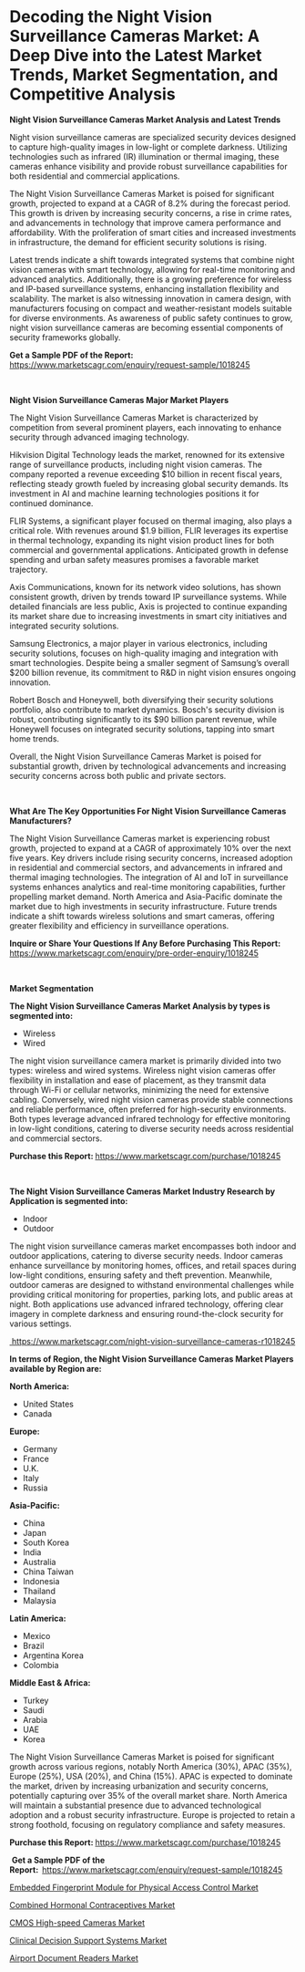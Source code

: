 <p><h1>Decoding the Night Vision Surveillance Cameras Market: A Deep Dive into the Latest Market Trends, Market Segmentation, and Competitive Analysis</h1></p><p><strong>Night Vision Surveillance Cameras Market Analysis and Latest Trends</strong></p>
<p><p>Night vision surveillance cameras are specialized security devices designed to capture high-quality images in low-light or complete darkness. Utilizing technologies such as infrared (IR) illumination or thermal imaging, these cameras enhance visibility and provide robust surveillance capabilities for both residential and commercial applications.</p><p>The Night Vision Surveillance Cameras Market is poised for significant growth, projected to expand at a CAGR of 8.2% during the forecast period. This growth is driven by increasing security concerns, a rise in crime rates, and advancements in technology that improve camera performance and affordability. With the proliferation of smart cities and increased investments in infrastructure, the demand for efficient security solutions is rising.</p><p>Latest trends indicate a shift towards integrated systems that combine night vision cameras with smart technology, allowing for real-time monitoring and advanced analytics. Additionally, there is a growing preference for wireless and IP-based surveillance systems, enhancing installation flexibility and scalability. The market is also witnessing innovation in camera design, with manufacturers focusing on compact and weather-resistant models suitable for diverse environments. As awareness of public safety continues to grow, night vision surveillance cameras are becoming essential components of security frameworks globally.</p></p>
<p><strong>Get a Sample PDF of the Report:&nbsp;</strong> <a href="https://www.marketscagr.com/enquiry/request-sample/1018245?utm_campaign=1905&utm_medium=2&utm_source=Github&utm_content=ia&utm_term=21032025&utm_id=night-vision-surveillance-cameras">https://www.marketscagr.com/enquiry/request-sample/1018245</a></p>
<p>&nbsp;</p>
<p><strong>Night Vision Surveillance Cameras Major Market Players</strong></p>
<p><p>The Night Vision Surveillance Cameras Market is characterized by competition from several prominent players, each innovating to enhance security through advanced imaging technology.</p><p>Hikvision Digital Technology leads the market, renowned for its extensive range of surveillance products, including night vision cameras. The company reported a revenue exceeding $10 billion in recent fiscal years, reflecting steady growth fueled by increasing global security demands. Its investment in AI and machine learning technologies positions it for continued dominance.</p><p>FLIR Systems, a significant player focused on thermal imaging, also plays a critical role. With revenues around $1.9 billion, FLIR leverages its expertise in thermal technology, expanding its night vision product lines for both commercial and governmental applications. Anticipated growth in defense spending and urban safety measures promises a favorable market trajectory.</p><p>Axis Communications, known for its network video solutions, has shown consistent growth, driven by trends toward IP surveillance systems. While detailed financials are less public, Axis is projected to continue expanding its market share due to increasing investments in smart city initiatives and integrated security solutions.</p><p>Samsung Electronics, a major player in various electronics, including security solutions, focuses on high-quality imaging and integration with smart technologies. Despite being a smaller segment of Samsung’s overall $200 billion revenue, its commitment to R&D in night vision ensures ongoing innovation.</p><p>Robert Bosch and Honeywell, both diversifying their security solutions portfolio, also contribute to market dynamics. Bosch's security division is robust, contributing significantly to its $90 billion parent revenue, while Honeywell focuses on integrated security solutions, tapping into smart home trends.</p><p>Overall, the Night Vision Surveillance Cameras Market is poised for substantial growth, driven by technological advancements and increasing security concerns across both public and private sectors.</p></p>
<p>&nbsp;</p>
<p><strong>What Are The Key Opportunities For Night Vision Surveillance Cameras Manufacturers?</strong></p>
<p><p>The Night Vision Surveillance Cameras market is experiencing robust growth, projected to expand at a CAGR of approximately 10% over the next five years. Key drivers include rising security concerns, increased adoption in residential and commercial sectors, and advancements in infrared and thermal imaging technologies. The integration of AI and IoT in surveillance systems enhances analytics and real-time monitoring capabilities, further propelling market demand. North America and Asia-Pacific dominate the market due to high investments in security infrastructure. Future trends indicate a shift towards wireless solutions and smart cameras, offering greater flexibility and efficiency in surveillance operations.</p></p>
<p><strong>Inquire or Share Your Questions If Any Before Purchasing This Report:</strong> <a href="https://www.marketscagr.com/enquiry/pre-order-enquiry/1018245?utm_campaign=1905&utm_medium=2&utm_source=Github&utm_content=ia&utm_term=21032025&utm_id=night-vision-surveillance-cameras">https://www.marketscagr.com/enquiry/pre-order-enquiry/1018245</a></p>
<p>&nbsp;</p>
<p><strong>Market Segmentation</strong></p>
<p><strong>The Night Vision Surveillance Cameras Market Analysis by types is segmented into:</strong></p>
<p><ul><li>Wireless</li><li>Wired</li></ul></p>
<p><p>The night vision surveillance camera market is primarily divided into two types: wireless and wired systems. Wireless night vision cameras offer flexibility in installation and ease of placement, as they transmit data through Wi-Fi or cellular networks, minimizing the need for extensive cabling. Conversely, wired night vision cameras provide stable connections and reliable performance, often preferred for high-security environments. Both types leverage advanced infrared technology for effective monitoring in low-light conditions, catering to diverse security needs across residential and commercial sectors.</p></p>
<p><strong>Purchase this Report:&nbsp;</strong><a href="https://www.marketscagr.com/purchase/1018245?utm_campaign=1905&utm_medium=2&utm_source=Github&utm_content=ia&utm_term=21032025&utm_id=night-vision-surveillance-cameras">https://www.marketscagr.com/purchase/1018245</a></p>
<p>&nbsp;</p>
<p><strong>The Night Vision Surveillance Cameras Market Industry Research by Application is segmented into:</strong></p>
<p><ul><li>Indoor</li><li>Outdoor</li></ul></p>
<p><p>The night vision surveillance cameras market encompasses both indoor and outdoor applications, catering to diverse security needs. Indoor cameras enhance surveillance by monitoring homes, offices, and retail spaces during low-light conditions, ensuring safety and theft prevention. Meanwhile, outdoor cameras are designed to withstand environmental challenges while providing critical monitoring for properties, parking lots, and public areas at night. Both applications use advanced infrared technology, offering clear imagery in complete darkness and ensuring round-the-clock security for various settings.</p></p>
<p><a href="https://www.marketscagr.com/night-vision-surveillance-cameras-r1018245?utm_campaign=1905&utm_medium=2&utm_source=Github&utm_content=ia&utm_term=21032025&utm_id=night-vision-surveillance-cameras">&nbsp;https://www.marketscagr.com/night-vision-surveillance-cameras-r1018245</a></p>
<p><strong>In terms of Region, the Night Vision Surveillance Cameras Market Players available by Region are:</strong></p>
<p>
    <p> <strong> North America: </strong>
        <ul>
            <li>United States</li>
            <li>Canada</li>
        </ul>
        </p> 
    <p> <strong> Europe: </strong>
        <ul>
            <li>Germany</li>
            <li>France</li>
            <li>U.K.</li>
            <li>Italy</li>
            <li>Russia</li>
        </ul>
        </p> 
    <p> <strong> Asia-Pacific: </strong>
        <ul>
            <li>China</li>
            <li>Japan</li>
            <li>South Korea</li>
            <li>India</li>
            <li>Australia</li>
            <li>China Taiwan</li>
            <li>Indonesia</li>
            <li>Thailand</li>
            <li>Malaysia</li>
        </ul>
        </p> 
    <p> <strong> Latin America: </strong>
        <ul>
            <li>Mexico</li>
            <li>Brazil</li>
            <li>Argentina Korea</li>
            <li>Colombia</li>
        </ul>
        </p> 
    <p> <strong> Middle East & Africa: </strong>
        <ul>
            <li>Turkey</li>
            <li>Saudi</li>
            <li>Arabia</li>
            <li>UAE</li>
            <li>Korea</li>
        </ul>
    </p>
    </p>
<p><p>The Night Vision Surveillance Cameras Market is poised for significant growth across various regions, notably North America (30%), APAC (35%), Europe (25%), USA (20%), and China (15%). APAC is expected to dominate the market, driven by increasing urbanization and security concerns, potentially capturing over 35% of the overall market share. North America will maintain a substantial presence due to advanced technological adoption and a robust security infrastructure. Europe is projected to retain a strong foothold, focusing on regulatory compliance and safety measures.</p></p>
<p><strong>Purchase this Report: </strong><a href="https://www.marketscagr.com/purchase/1018245?utm_campaign=1905&utm_medium=2&utm_source=Github&utm_content=ia&utm_term=21032025&utm_id=night-vision-surveillance-cameras">https://www.marketscagr.com/purchase/1018245</a></p>
<p>&nbsp;<strong>Get a Sample PDF of the Report:&nbsp;&nbsp;</strong><a href="https://www.marketscagr.com/enquiry/request-sample/1018245?utm_campaign=1905&utm_medium=2&utm_source=Github&utm_content=ia&utm_term=21032025&utm_id=night-vision-surveillance-cameras">https://www.marketscagr.com/enquiry/request-sample/1018245</a></p>
<p><strong></strong></p>
<p><p><a href="https://github.com/mabutironaldo/Market-Research-Report-List-7/blob/main/embedded-fingerprint-module-for-physical-access-control-market.md?utm_campaign=1905&utm_medium=2&utm_source=Github&utm_content=ia&utm_term=21032025&utm_id=night-vision-surveillance-cameras">Embedded Fingerprint Module for Physical Access Control Market</a></p><p><a href="https://github.com/AshikRahman991/Market-Research-Report-List-2/blob/main/combined-hormonal-contraceptives-market.md?utm_campaign=1905&utm_medium=2&utm_source=Github&utm_content=ia&utm_term=21032025&utm_id=night-vision-surveillance-cameras">Combined Hormonal Contraceptives Market</a></p><p><a href="https://github.com/AlisaRowe24/Market-Research-Report-List-2/blob/main/cmos-high-speed-cameras-market.md?utm_campaign=1905&utm_medium=2&utm_source=Github&utm_content=ia&utm_term=21032025&utm_id=night-vision-surveillance-cameras">CMOS High-speed Cameras Market</a></p><p><a href="https://github.com/HobertDavis43/Market-Research-Report-List-2/blob/main/clinical-decision-support-systems-market.md?utm_campaign=1905&utm_medium=2&utm_source=Github&utm_content=ia&utm_term=21032025&utm_id=night-vision-surveillance-cameras">Clinical Decision Support Systems Market</a></p><p><a href="https://github.com/guneycigdem35/Market-Research-Report-List-5/blob/main/airport-document-readers-market.md?utm_campaign=1905&utm_medium=2&utm_source=Github&utm_content=ia&utm_term=21032025&utm_id=night-vision-surveillance-cameras">Airport Document Readers Market</a></p></p>